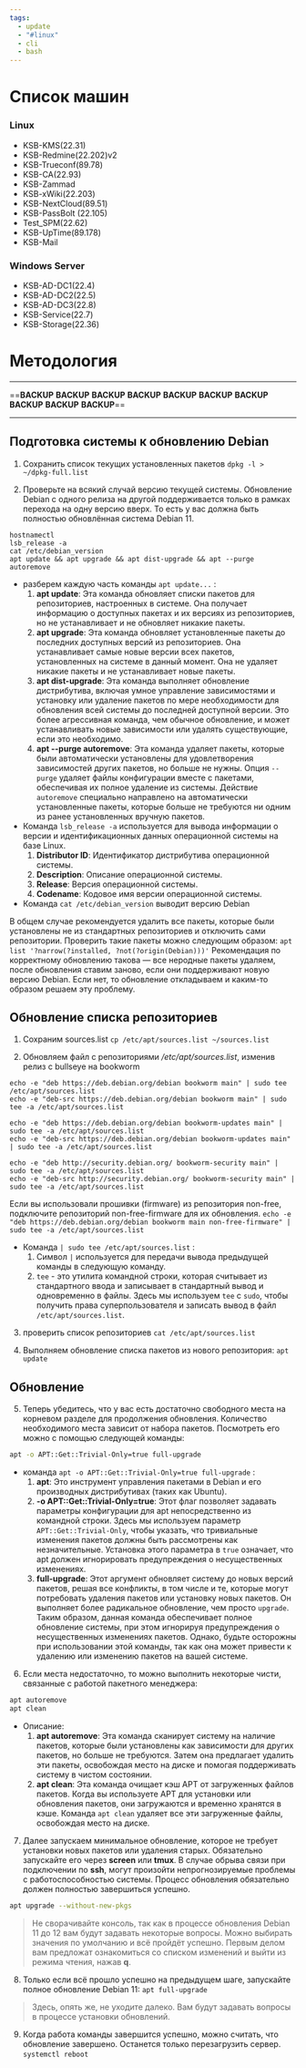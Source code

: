 ```yaml
---
tags:
  - update
  - "#linux"
  - cli
  - bash
---
```

# Список машин
### Linux 
- KSB-KMS(22.31)
- KSB-Redmine(22.202)v2
- KSB-Trueconf(89.78)
- KSB-CA(22.93)
- KSB-Zammad
- KSB-xWiki(22.203)
- KSB-NextCloud(89.51)
- KSB-PassBolt (22.105)
- Test_SPM(22.62)
- KSB-UpTime(89.178)
- KSB-Mail
### Windows Server
- KSB-AD-DC1(22.4)
- KSB-AD-DC2(22.5)
- KSB-AD-DC3(22.8)
- KSB-Service(22.7)
- KSB-Storage(22.36)

# Методология 
---
==**BACKUP**  **BACKUP**  **BACKUP** **BACKUP**  **BACKUP**  **BACKUP** **BACKUP**  **BACKUP**  **BACKUP** **BACKUP**== 

---
## Подготовка системы к обновлению Debian

1. Cохранить список текущих установленных пакетов
`dpkg -l > ~/dpkg-full.list`

2. Проверьте на всякий случай версию текущей системы. Обновление Debian с одного релиза на другой поддерживается только в рамках перехода на одну версию вверх. То есть у вас должна быть полностью обновлённая система Debian 11.
```
hostnamectl
lsb_release -a
cat /etc/debian_version
apt update && apt upgrade && apt dist-upgrade && apt --purge autoremove
```
- разберем каждую часть команды `apt update...` :
	 1. **apt update**: Эта команда обновляет списки пакетов для репозиториев, настроенных в системе. Она получает информацию о доступных пакетах и их версиях из репозиториев, но не устанавливает и не обновляет никакие пакеты.
	2. **apt upgrade**: Эта команда обновляет установленные пакеты до последних доступных версий из репозиториев. Она устанавливает самые новые версии всех пакетов, установленных на системе в данный момент. Она не удаляет никакие пакеты и не устанавливает новые пакеты.
	 2. **apt dist-upgrade**: Эта команда выполняет обновление дистрибутива, включая умное управление зависимостями и установку или удаление пакетов по мере необходимости для обновления всей системы до последней доступной версии. Это более агрессивная команда, чем обычное обновление, и может устанавливать новые зависимости или удалять существующие, если это необходимо.
	 4. **apt --purge autoremove**: Эта команда удаляет пакеты, которые были автоматически установлены для удовлетворения зависимостей других пакетов, но больше не нужны. Опция `--purge` удаляет файлы конфигурации вместе с пакетами, обеспечивая их полное удаление из системы. Действие `autoremove` специально направлено на автоматически установленные пакеты, которые больше не требуются ни одним из ранее установленных вручную пакетов.
- Команда `lsb_release -a` используется для вывода информации о версии и идентификационных данных операционной системы на базе Linux.
	1. **Distributor ID**: Идентификатор дистрибутива операционной системы.
	2. **Description**: Описание операционной системы.
	3. **Release**: Версия операционной системы.
	4. **Codename**: Кодовое имя версии операционной системы.
- Команда `cat /etc/debian_version` выводит версию Debian

В общем случае рекомендуется удалить все пакеты, которые были установлены не из стандартных репозиториев и отключить сами репозитории. Проверить такие пакеты можно следующим образом:
`apt list '?narrow(?installed, ?not(?origin(Debian)))'`
Рекомендация по корректному обновлению такова — все неродные пакеты удаляем, после обновления ставим заново, если они поддерживают новую версию Debian. Если нет, то обновление откладываем и каким-то образом решаем эту проблему.

## Обновление списка репозиториев
1. Cохраним sources.list
`cp /etc/apt/sources.list ~/sources.list`

2. Обновляем файл с репозиториями _/etc/apt/sources.list_, изменив релиз с bullseye на bookworm
```
echo -e "deb https://deb.debian.org/debian bookworm main" | sudo tee /etc/apt/sources.list
echo -e "deb-src https://deb.debian.org/debian bookworm main" | sudo tee -a /etc/apt/sources.list
```
```
echo -e "deb https://deb.debian.org/debian bookworm-updates main" | sudo tee -a /etc/apt/sources.list
echo -e "deb-src https://deb.debian.org/debian bookworm-updates main" | sudo tee -a /etc/apt/sources.list

```
```
echo -e "deb http://security.debian.org/ bookworm-security main" | sudo tee -a /etc/apt/sources.list
echo -e "deb-src http://security.debian.org/ bookworm-security main" | sudo tee -a /etc/apt/sources.list
```
 Если вы использовали прошивки (firmware) из репозитория non-free, подключите репозиторий non-free-firmware для их обновления.
`echo -e "deb https://deb.debian.org/debian bookworm main non-free-firmware" | sudo tee -a /etc/apt/sources.list`
- Команда `| sudo tee /etc/apt/sources.list` : 
	1. Символ `|` используется для передачи вывода предыдущей команды в следующую команду. 
	2. `tee` - это утилита командной строки, которая считывает из стандартного ввода и записывает в стандартный вывод и одновременно в файлы. Здесь мы используем `tee` с `sudo`, чтобы получить права суперпользователя и записать вывод в файл `/etc/apt/sources.list`.

3. проверить список репозиториев
`cat /etc/apt/sources.list`

4. Выполняем обновление списка пакетов из нового репозитория:
`apt update`


## Обновление

5. Теперь убедитесь, что у вас есть достаточно свободного места на корневом разделе для продолжения обновления. Количество необходимого места зависит от набора пакетов. Посмотреть его можно с помощью следующей команды:
```sh
apt -o APT::Get::Trivial-Only=true full-upgrade
```
 - команда `apt -o APT::Get::Trivial-Only=true full-upgrade` :
	1. **apt**: Это инструмент управления пакетами в Debian и его производных дистрибутивах (таких как Ubuntu).
    2. **-o APT::Get::Trivial-Only=true**: Этот флаг позволяет задавать параметры конфигурации для apt непосредственно из командной строки. Здесь мы используем параметр `APT::Get::Trivial-Only`, чтобы указать, что тривиальные изменения пакетов должны быть рассмотрены как незначительные. Установка этого параметра в `true` означает, что apt должен игнорировать предупреждения о несущественных изменениях.
    3. **full-upgrade**: Этот аргумент обновляет систему до новых версий пакетов, решая все конфликты, в том числе и те, которые могут потребовать удаления пакетов или установку новых пакетов. Он выполняет более радикальное обновление, чем просто `upgrade`.    
	Таким образом, данная команда обеспечивает полное обновление системы, при этом игнорируя предупреждения о несущественных изменениях пакетов. Однако, будьте осторожны при использовании этой команды, так как она может привести к удалению или изменению пакетов на вашей системе.

6. Если места недостаточно, то можно выполнить некоторые чисти, связанные с работой пакетного менеджера:
```sh
apt autoremove
apt clean
```
- Описание:
	1. **apt autoremove**: Эта команда сканирует систему на наличие пакетов, которые были установлены как зависимости для других пакетов, но больше не требуются. Затем она предлагает удалить эти пакеты, освобождая место на диске и помогая поддерживать систему в чистом состоянии.
	2. **apt clean**: Эта команда очищает кэш APT от загруженных файлов пакетов. Когда вы используете APT для установки или обновления пакетов, они загружаются и временно хранятся в кэше. Команда `apt clean` удаляет все эти загруженные файлы, освобождая место на диске.

7. Далее запускаем минимальное обновление, которое не требует установки новых пакетов или удаления старых. Обязательно запускайте его через **screen** или **tmux**. В случае обрыва связи при подключении по **ssh**, могут произойти непрогнозируемые проблемы с работоспособностью системы. Процесс обновления обязательно должен полностью завершиться успешно.
```sh
apt upgrade --without-new-pkgs
```
>Не сворачивайте консоль, так как в процессе обновления Debian 11 до 12 вам будут задавать некоторые вопросы. Можно выбирать значения по умолчанию и всё пройдёт успешно. Первым делом вам предложат ознакомиться со списком изменений и выйти из режима чтения, нажав **q**.

8. Только если всё прошло успешно на предыдущем шаге, запускайте полное обновление Debian 11:
`apt full-upgrade`
>Здесь, опять же, не уходите далеко. Вам будут задавать вопросы в процессе установки обновлений.
9. Когда работа команды завершится успешно, можно считать, что обновление завершено. Останется только перезагрузить сервер.
`systemctl reboot`